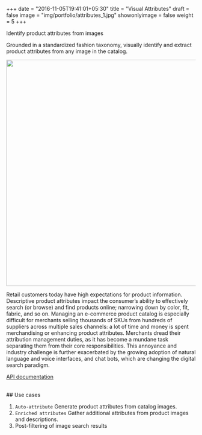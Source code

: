 +++
date = "2016-11-05T19:41:01+05:30"
title = "Visual Attributes"
draft = false
image = "img/portfolio/attributes_1.jpg"
showonlyimage = false
weight = 5
+++

Identify product attributes from images
<!--more-->

Grounded in a standardized fashion taxonomy, visually identify and extract product attributes from any image in the catalog. 

<img src="/img/portfolio/attributes_2.jpg" width="600">

Retail customers today have high expectations for product information.  Descriptive product attributes impact the consumer’s ability to effectively search (or browse) and find products online; narrowing down by color, fit, fabric, and so on. Managing an e-commerce product catalog is especially difficult for merchants selling thousands of SKUs from hundreds of suppliers across multiple sales channels: a lot of time and money is spent merchandising or enhancing product attributes. Merchants dread their attribution management duties, as it has become a mundane task separating them from their core responsibilities. This annoyance and industry challenge is further exacerbated by the growing adoption of natural language and voice interfaces, and chat bots, which are changing the digital search paradigm. 

[API documentation](https://cognitivefashion.github.io/slate/#visual-attributes)

</br>
## Use cases

1. `Auto-attribute` Generate product attributes from catalog images.
1. `Enriched attributes` Gather additional attributes from product images and descriptions.
1. Post-filtering of image search results



